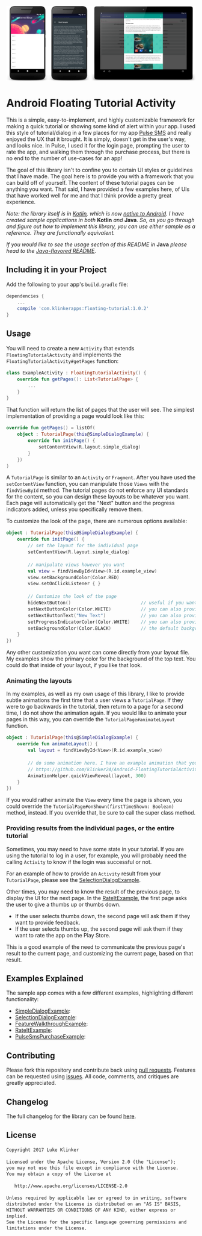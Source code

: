 ![feature graphic](artwork/sample.png)

# Android Floating Tutorial Activity

This is a simple, easy-to-implement, and highly customizable framework for making a quick tutorial or showing some kind of alert within your app. I used this style of tutorial/dialog in a few places for my app [Pulse SMS](https://play.google.com/store/apps/details?id=xyz.klinker.messenger) and really enjoyed the UX that it brought. It is simply, doesn't get in the user's way, and looks nice. In Pulse, I used it for the login page, prompting the user to rate the app, and walking them through the purchase process, but there is no end to the number of use-cases for an app!

The goal of this library isn't to confine you to certain UI styles or guidelines that I have made. The goal here is to provide you with a framework that you can build off of yourself. The content of these tutorial pages can be anything you want. That said, I have provided a few examples here, of UIs that have worked well for me and that I think provide a pretty great experience.

*Note: the library itself is in [Kotlin](https://kotlinlang.org/), which is now [native to Android](https://blog.jetbrains.com/kotlin/2017/05/kotlin-on-android-now-official/). I have created sample applications in both* **Kotlin** *and* **Java**. *So, as you go through and figure out how to implement this library, you can use either sample as a reference. They are functionally equivalent.*

*If you would like to see the usage section of this README in* **Java** *please head to the [Java-flavored README](README-JAVA.md).*

## Including it in your Project

Add the following to your app's `build.gradle` file:

```groovy
dependencies {
	...
	compile 'com.klinkerapps:floating-tutorial:1.0.2'
}
```

## Usage

You will need to create a new `Activity` that extends `FloatingTutorialActivity` and implements the `FloatingTutorialActivity#getPages` function:

```kotlin
class ExampleActivity : FloatingTutorialActivity() {
    override fun getPages(): List<TutorialPage> {
        ...
    }
}
```

That function will return the list of pages that the user will see. The simplest implementation of providing a page would look like this:

```kotlin
override fun getPages() = listOf(
    object : TutorialPage(this@SimpleDialogExample) {
        override fun initPage() {
            setContentView(R.layout.simple_dialog)
        }
    })
)
```

A `TutorialPage` is similar to an `Activity` or `Fragment`. After you have used the `setContentView` function, you can manipulate those `Views` with the `findViewById` method. The tutorial pages do not enforce any UI standards for the content, so you can design these layouts to be whatever you want. Each page will automatically get the "Next" button and the progress indicators added, unless you specifically remove them.

To customize the look of the page, there are numerous options available:

```kotlin
object : TutorialPage(this@SimpleDialogExample) {
    override fun initPage() {
        // set the layout for the individual page
        setContentView(R.layout.simple_dialog)

        // manipulate views however you want
        val view = findViewById<View>(R.id.example_view)
        view.setBackgroundColor(Color.RED)
        view.setOnClickListener { }

        // Customize the look of the page
        hideNextButton()                          // useful if you want to handle going to the next page, within your layout, instead of with this button
        setNextButtonColor(Color.WHITE)           // you can also provide a color resource value with the setNextButtonColorResource function
        setNextButtonText("New Text")             // you can also provide a string resource value
        setProgressIndicatorColor(Color.WHITE)    // you can also provide a color resource value with the setProgressIndicatorColorResource function
        setBackgroundColor(Color.BLACK)           // the default background color is white. Changing it here will automatically adjust the progress indicator and next button colors, based on whether or not the background is light or dark.
    }
})
```

Any other customization you want can come directly from your layout file. My examples show the primary color for the background of the top text. You could do that inside of your layout, if you like that look.

### Animating the layouts

In my examples, as well as my own usage of this library, I like to provide subtle animations the first time that a user views a `TutorialPage`. If they were to go backwards in the tutorial, then return to a page for a second time, I do not show the animation again. If you would like to animate your pages in this way, you can override the `TutorialPage#animateLayout` function.

```kotlin
object : TutorialPage(this@SimpleDialogExample) {
    override fun animateLayout() {
        val layout = findViewById<View>(R.id.example_view)

        // do some animation here. I have an example animation that you could use:
        // https://github.com/klinker24/Android-FloatingTutorialActivity/blob/master/sample-kotlin/src/main/java/xyz/klinker/floating_tutorial/util/AnimationHelper.kt
        AnimationHelper.quickViewReveal(layout, 300)
    }
})
```

If you would rather animate the `View` every time the page is shown, you could override the `TutorialPage#onShown(firstTimeShown: Boolean)` method, instead. If you override that, be sure to call the super class method.

### Providing results from the individual pages, or the entire tutorial

Sometimes, you may need to have some state in your tutorial. If you are using the tutorial to log in a user, for example, you will probably need the calling `Activity` to know if the login was successful or not.

For an example of how to provide an `Activity` result from your `TutorialPage`, please see the [SelectionDialogExample](sample-kotlin/src/main/java/xyz/klinker/floating-tutorial/examples/SelectionDialogExample.kt).

Other times, you may need to know the result of the previous page, to display the UI for the next page. In the [RateItExample](sample-kotlin/src/main/java/xyz/klinker/floating-tutorial/examples/RateItExample.kt), the first page asks the user to give a thumbs up or thumbs down.

* If the user selects thumbs down, the second page will ask them if they want to provide feedback.
* If the user selects thumbs up, the second page will ask them if they want to rate the app on the Play Store.

This is a good example of the need to communicate the previous page's result to the current page, and customizing the current page, based on that result.

## Examples Explained

The sample app comes with a few different examples, highlighting different functionality:

* [SimpleDialogExample](sample-kotlin/src/main/java/xyz/klinker/floating-tutorial/examples/SimpleDialogExample.kt):
* [SelectionDialogExample](sample-kotlin/src/main/java/xyz/klinker/floating-tutorial/examples/SelectionDialogExample.kt):
* [FeatureWalkthroughExample](sample-kotlin/src/main/java/xyz/klinker/floating-tutorial/examples/FeatureWalkthroughExample.kt):
* [RateItExample](sample-kotlin/src/main/java/xyz/klinker/floating-tutorial/examples/RateItExample.kt):
* [PulseSmsPurchaseExample](sample-kotlin/src/main/java/xyz/klinker/floating-tutorial/examples/PulseSmsPurchaseExample.kt):

## Contributing

Please fork this repository and contribute back using [pull requests](https://github.com/klinker24/Android-FloatingTutorialActivity/pulls). Features can be requested using [issues](https://github.com/klinker24/Android-FloatingTutorialActivity/issues). All code, comments, and critiques are greatly appreciated.

## Changelog

The full changelog for the library can be found [here](https://github.com/klinker24/Android-FloatingTutorialActivity/blob/master/CHANGELOG.md).

## License

    Copyright 2017 Luke Klinker

    Licensed under the Apache License, Version 2.0 (the "License");
    you may not use this file except in compliance with the License.
    You may obtain a copy of the License at

       http://www.apache.org/licenses/LICENSE-2.0

    Unless required by applicable law or agreed to in writing, software
    distributed under the License is distributed on an "AS IS" BASIS,
    WITHOUT WARRANTIES OR CONDITIONS OF ANY KIND, either express or implied.
    See the License for the specific language governing permissions and
    limitations under the License.
